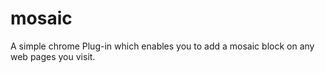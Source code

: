 # mosaic
A simple chrome Plug-in which enables you to add a mosaic block on any web pages you visit.